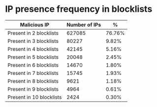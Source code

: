 # IP presence frequency in blocklists
| Malicious IP | Number of IPs | % |
|----|----|----|
| Present in 2 blocklists | 627085 | 76.76% |
| Present in 3 blocklists | 80227 | 9.82% |
| Present in 4 blocklists | 42145 | 5.16% |
| Present in 5 blocklists | 20048 | 2.45% |
| Present in 6 blocklists | 14670 | 1.80% |
| Present in 7 blocklists | 15745 | 1.93% |
| Present in 8 blocklists | 9621 | 1.18% |
| Present in 9 blocklists | 4964 | 0.61% |
| Present in 10 blocklists | 2424 | 0.30% |
